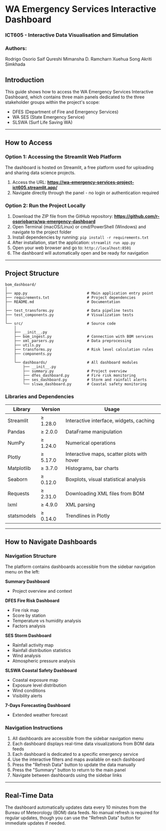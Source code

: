 # WA Emergency Services Interactive Dashboard

### ICT605 - Interactive Data Visualisation and Simulation
### Authors:
Rodrigo Osorio
Saif Qureshi
Mimansha D. Ramcharn
Xuehua Song
Akriti Simkhada


## Introduction

This guide shows how to access the WA Emergency Services Interactive Dashboard, which contains three main panels dedicated to the three stakeholder groups within the project's scope:

- DFES (Department of Fire and Emergency Services)
- WA SES (State Emergency Service)
- SLSWA (Surf Life Saving WA)

---

## How to Access

### Option 1: Accessing the Streamlit Web Platform

The dashboard is hosted on Streamlit, a free platform used for uploading and sharing data science projects.

1. Access the URL: **https://wa-emergency-services-project-ict605.streamlit.app/**
2. Navigate directly through the panel - no login or authentication required

### Option 2: Run the Project Locally

1. Download the ZIP file from the GitHub repository: **https://github.com/r-osoriobarra/wa-emergency-dashboard**
2. Open Terminal (macOS/Linux) or cmd/PowerShell (Windows) and navigate to the project folder
3. Install dependencies by running: `pip install -r requirements.txt`
4. After installation, start the application: `streamlit run app.py`
5. Open your web browser and go to: `http://localhost:8501`
6. The dashboard will automatically open and be ready for navigation

---

## Project Structure

```
bom_dashboard/
│
├── app.py                           # Main application entry point
├── requirements.txt                 # Project dependencies
├── README.md                        # Documentation
│
├── test_transforms.py               # Data pipeline tests
├── test_components.py               # Visualization tests
│
└── src/                             # Source code
    │
    ├── __init__.py
    ├── bom_ingest.py                # Connection with BOM services
    ├── xml_parsers.py               # Data preprocessing
    ├── utils.py
    ├── transforms.py                # Risk level calculation rules
    ├── components.py
    │
    └── dashboards/                  # All dashboard modules
        ├── __init__.py
        ├── summary.py               # Project overview
        ├── dfes_dashboard.py        # Fire risk monitoring
        ├── ses_dashboard.py         # Storm and rainfall alerts
        └── slswa_dashboard.py       # Coastal safety monitoring
```

### Libraries and Dependencies

| Library | Version | Usage |
|---------|---------|-------|
| Streamlit | ≥ 1.28.0 | Interactive interface, widgets, caching |
| Pandas | ≥ 2.0.0 | DataFrame manipulation |
| NumPy | ≥ 1.24.0 | Numerical operations |
| Plotly | ≥ 5.17.0 | Interactive maps, scatter plots with hover |
| Matplotlib | ≥ 3.7.0 | Histograms, bar charts |
| Seaborn | ≥ 0.12.0 | Boxplots, visual statistical analysis |
| Requests | ≥ 2.31.0 | Downloading XML files from BOM |
| lxml | ≥ 4.9.0 | XML parsing |
| statsmodels | ≥ 0.14.0 | Trendlines in Plotly |

---

## How to Navigate Dashboards

### Navigation Structure

The platform contains dashboards accessible from the sidebar navigation menu on the left:

**Summary Dashboard**
- Project overview and context

**DFES Fire Risk Dashboard**
- Fire risk map
- Score by station
- Temperature vs humidity analysis
- Factors analysis

**SES Storm Dashboard**
- Rainfall activity map
- Rainfall distribution statistics
- Wind analysis
- Atmospheric pressure analysis

**SLSWA Coastal Safety Dashboard**
- Coastal exposure map
- Exposure level distribution
- Wind conditions
- Visibility alerts

**7-Days Forecasting Dashboard**
- Extended weather forecast

### Navigation Instructions

1. All dashboards are accessible from the sidebar navigation menu
2. Each dashboard displays real-time data visualizations from BOM data feeds
3. Each dashboard is dedicated to a specific emergency service
4. Use the interactive filters and maps available on each dashboard
5. Press the "Refresh Data" button to update the data manually
6. Press the "Summary" button to return to the main panel
7. Navigate between dashboards using the sidebar links

---

## Real-Time Data

The dashboard automatically updates data every 10 minutes from the Bureau of Meteorology (BOM) data feeds. No manual refresh is required for regular updates, though you can use the "Refresh Data" button for immediate updates if needed.